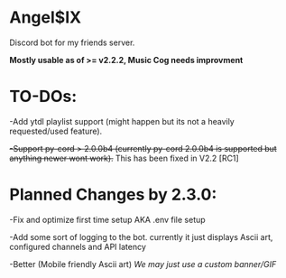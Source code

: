 # Angel$IX
Discord bot for my friends server.

**Mostly usable as of >= v2.2.2, Music Cog needs improvment**

# TO-DOs:

-Add ytdl playlist support (might happen but its not a heavily requested/used feature).

~~-Support py-cord > 2.0.0b4 (currently py-cord 2.0.0b4 is supported but anything newer wont work).~~ This has been fixed in V2.2 [RC1]


# Planned Changes by 2.3.0:

-Fix and optimize first time setup AKA .env file setup

-Add some sort of logging to the bot. currently it just displays Ascii art, configured channels and API latency

-Better (Mobile friendly Ascii art) *We may just use a custom banner/GIF*
